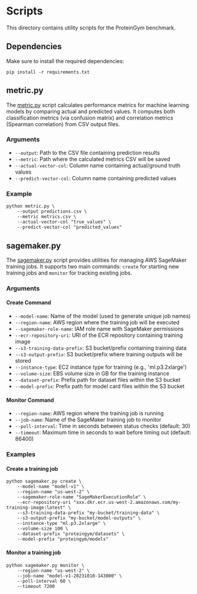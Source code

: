 # Scripts

This directory contains utility scripts for the ProteinGym benchmark.

## Dependencies

Make sure to install the required dependencies:

```shell
pip install -r requirements.txt
```

## metric.py

The [metric.py](metric.py) script calculates performance metrics for machine learning models by comparing actual and predicted values. It computes both classification metrics (via confusion matrix) and correlation metrics (Spearman correlation) from CSV output files.

### Arguments

- `--output`: Path to the CSV file containing prediction results
- `--metric`: Path where the calculated metrics CSV will be saved
- `--actual-vector-col`: Column name containing actual/ground truth values
- `--predict-vector-col`: Column name containing predicted values

### Example

```shell
python metric.py \
    --output predictions.csv \
    --metric metrics.csv \
    --actual-vector-col "true_values" \
    --predict-vector-col "predicted_values"
```

## sagemaker.py

The [sagemaker.py](sagemaker.py) script provides utilities for managing AWS SageMaker training jobs. It supports two main commands: `create` for starting new training jobs and `monitor` for tracking existing jobs.

### Arguments

#### Create Command
- `--model-name`: Name of the model (used to generate unique job names)
- `--region-name`: AWS region where the training job will be executed
- `--sagemaker-role-name`: IAM role name with SageMaker permissions
- `--ecr-repository-uri`: URI of the ECR repository containing training image
- `--s3-training-data-prefix`: S3 bucket/prefix containing training data
- `--s3-output-prefix`: S3 bucket/prefix where training outputs will be stored
- `--instance-type`: EC2 instance type for training (e.g., 'ml.p3.2xlarge')
- `--volume-size`: EBS volume size in GB for the training instance
- `--dataset-prefix`: Prefix path for dataset files within the S3 bucket
- `--model-prefix`: Prefix path for model card files within the S3 bucket

#### Monitor Command
- `--region-name`: AWS region where the training job is running
- `--job-name`: Name of the SageMaker training job to monitor
- `--poll-interval`: Time in seconds between status checks (default: 30)
- `--timeout`: Maximum time in seconds to wait before timing out (default: 86400)

### Examples

#### Create a training job
```shell
python sagemaker.py create \
    --model-name "model-v1" \
    --region-name "us-west-2" \
    --sagemaker-role-name "SageMakerExecutionRole" \
    --ecr-repository-uri "xxx.dkr.ecr.us-west-2.amazonaws.com/my-training-image:latest" \
    --s3-training-data-prefix "my-bucket/training-data" \
    --s3-output-prefix "my-bucket/model-outputs" \
    --instance-type "ml.p3.2xlarge" \
    --volume-size 100 \
    --dataset-prefix "proteingym/datasets" \
    --model-prefix "proteingym/models"
```

#### Monitor a training job
```shell
python sagemaker.py monitor \
    --region-name "us-west-2" \
    --job-name "model-v1-20231010-143000" \
    --poll-interval 60 \
    --timeout 7200
```

